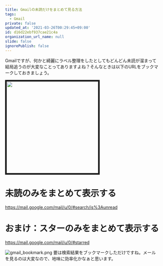 ```yaml
---
title: Gmailの未読だけをまとめて見る方法
tags:
  - Gmail
private: false
updated_at: '2021-03-26T00:29:45+09:00'
id: d16d22ebf937cae21c4a
organization_url_name: null
slide: false
ignorePublish: false
---
```

Gmailですが、何かと綺麗にラベル整理をしたとしてもどんどん未読が溜まって結局追うのが大変なことってありますよね？そんなときは以下のURLをブックマークしておきましょう。

<img src=https://qiita-image-store.s3.ap-northeast-1.amazonaws.com/0/59081/9a2cabf3-be04-770b-ec66-7fcf4c2724e7.jpeg width=300px border="5">

# 未読のみをまとめて表示する
<a href="https://mail.google.com/mail/u/0/#search/is%3Aunread">https://mail.google.com/mail/u/0/#search/is%3Aunread</a>

# おまけ：スターのみをまとめて表示する
<a href="https://mail.google.com/mail/u/0/#starred">https://mail.google.com/mail/u/0/#starred</a>


![gmail_bookmark.png](https://qiita-image-store.s3.ap-northeast-1.amazonaws.com/0/59081/c8b474a0-c754-93e3-a45f-851562dc87a8.png)
要は検索結果をブックマークしただけですね。メールを見るのは大変なので、地味に効率化かなぁと思います。
